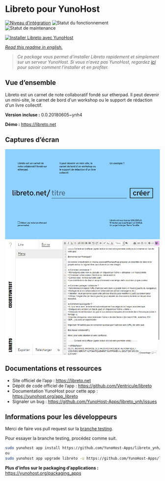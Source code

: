<!--
N.B.: This README was automatically generated by https://github.com/YunoHost/apps/tree/master/tools/README-generator
It shall NOT be edited by hand.
-->

# Libreto pour YunoHost

[![Niveau d’intégration](https://dash.yunohost.org/integration/libreto.svg)](https://dash.yunohost.org/appci/app/libreto) ![Statut du fonctionnement](https://ci-apps.yunohost.org/ci/badges/libreto.status.svg) ![Statut de maintenance](https://ci-apps.yunohost.org/ci/badges/libreto.maintain.svg)

[![Installer Libreto avec YunoHost](https://install-app.yunohost.org/install-with-yunohost.svg)](https://install-app.yunohost.org/?app=libreto)

*[Read this readme in english.](./README.md)*

> *Ce package vous permet d’installer Libreto rapidement et simplement sur un serveur YunoHost.
Si vous n’avez pas YunoHost, regardez [ici](https://yunohost.org/#/install) pour savoir comment l’installer et en profiter.*

## Vue d’ensemble

Libreto est un carnet de note collaboratif fondé sur etherpad. Il peut devenir un mini-site, le carnet de bord d'un workshop ou le support de rédaction d'un livre collectif.


**Version incluse :** 0.0.20180605~ynh4

**Démo :** https://libreto.net

## Captures d’écran

![Capture d’écran de Libreto](./doc/screenshots/home.png)
![Capture d’écran de Libreto](./doc/screenshots/menu.png)

## Documentations et ressources

* Site officiel de l’app : <https://libreto.net>
* Dépôt de code officiel de l’app : <https://github.com/Ventricule/libreto>
* Documentation YunoHost pour cette app : <https://yunohost.org/app_libreto>
* Signaler un bug : <https://github.com/YunoHost-Apps/libreto_ynh/issues>

## Informations pour les développeurs

Merci de faire vos pull request sur la [branche testing](https://github.com/YunoHost-Apps/libreto_ynh/tree/testing).

Pour essayer la branche testing, procédez comme suit.

``` bash
sudo yunohost app install https://github.com/YunoHost-Apps/libreto_ynh/tree/testing --debug
ou
sudo yunohost app upgrade libreto -u https://github.com/YunoHost-Apps/libreto_ynh/tree/testing --debug
```

**Plus d’infos sur le packaging d’applications :** <https://yunohost.org/packaging_apps>